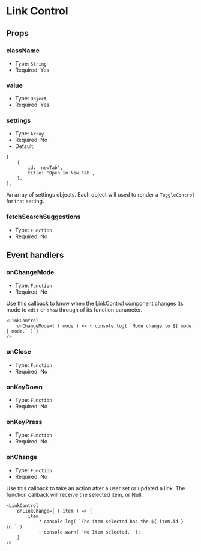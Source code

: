 # Link Control

## Props

### className

- Type: `String`
- Required: Yes

### value

- Type: `Object`
- Required: Yes

### settings

- Type: `Array`
- Required: No
- Default: 
```
[
	{
		id: 'newTab',
		title: 'Open in New Tab',
	},
];
```

An array of settings objects. Each object will used to render a `ToggleControl` for that setting.

### fetchSearchSuggestions

- Type: `Function`
- Required: No

## Event handlers

### onChangeMode

- Type: `Function`
- Required: No

Use this callback to know when the LinkControl component changes its mode to `edit` or `show`
through of its function parameter.

```es6
<LinkControl
	onChangeMode={ ( mode ) => { console.log( `Mode change to ${ mode } mode.` ) }
/> 
```  

### onClose

- Type: `Function`
- Required: No

### onKeyDown

- Type: `Function`
- Required: No

### onKeyPress

- Type: `Function`
- Required: No

### onChange

- Type: `Function`
- Required: No

Use this callback to take an action after a user set or updated a link.
The function callback will receive the selected item, or Null.

```es6
<LinkControl
	onLinkChange={ ( item ) => {
		item
			? console.log( `The item selected has the ${ item.id } id.` )
			: console.warn( 'No Item selected.' );
	}
/> 
```

